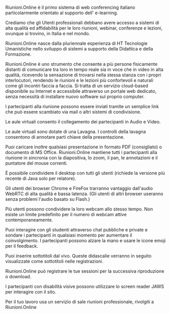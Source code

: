 Riunioni.Online è il primo sistema di web conferencing italiano particolarmente orientato al supporto dell' e-learning.

Crediamo che gli Utenti professionali debbano avere accesso a sistemi di alta qualità ed affidabilità per le loro riunioni, webinar, conferenze e lezioni, ovunque si trovino, in Italia e nel mondo.

Riunioni.Online nasce dalla pluriennale esperienza di HT Tecnologie Umanistiche nello sviluppo di sistemi a supporto della Didattica e della Formazione.

Riunioni.Online è uno strumento che consente a più persone fisicamente distanti di comunicare tra loro in tempo reale sia in voce che in video in alta qualità, ricevendo la sensazione di trovarsi nella stessa stanza con i propri interlocutori, rendendo le riunioni e le lezioni più confortevoli e naturali come gli incontri faccia a faccia. Si tratta di un servizio cloud-based disponibile su Internet e accessibile attraverso un portale web dedicato, senza necessità di installare nuovo software sul proprio computer.

I partecipanti alla riunione possono essere inviati tramite un semplice link che può essere scambiato via mail o altri sistemi di condivisione.

Le aule virtuali consento il collegamento dei partecipanti in Audio e Video.

Le aule virtuali sono dotate di una Lavagna. I controlli della lavagna consentono di annotare parti chiave della presentazione.

Puoi caricare inoltre qualsiasi presentazione in formato PDF (consigliato) o documento di MS Office. Riunioni.Online mantiene tutti i partecipanti alla riunione in sincronia con la diapositiva, lo zoom, il pan, le annotazioni e il puntatore del mouse correnti.

È possibile condividere il desktop con tutti gli utenti (richiede la versione più recente di Java solo per relatore).

Gli utenti dei browser Chrome e FireFox trarranno vantaggio dall'audio WebRTC di alta qualità e bassa latenza. (Gli utenti di altri browser useranno senza problemi l'audio basato su Flash.)

Più utenti possono condividere la loro webcam allo stesso tempo. Non esiste un limite predefinito per il numero di webcam attive contemporaneamente.
 
Puoi interagire con gli studenti attraverso chat pubbliche e private e sondare i partecipanti in qualsiasi momento per aumentare il coinvolgimento. I partecipanti possono alzare la mano e usare le icone emoji per il feedback.

Puoi inserire sottotitoli dal vivo. Queste didascalie verranno in seguito visualizzate come sottotitoli nelle registrazioni.

Riunioni.Online può registrare le tue sessioni per la successiva riproduzione o download.

I partecipanti con disabilità visive possono utilizzare lo screen reader JAWS per interagire con il sito.

Per il tuo lavoro usa un servizio di sale riunioni professionale, rivolgiti a Riunioni.Online 

